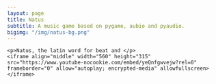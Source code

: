 ```yaml
---
layout: page
title: Natus
subtitle: A music game based on pygame, aubio and pyaudio.
bigimg: "/img/natus-bg.png"
---
```




<div class= "project-natus">

	<p>Natus, the latin word for beat and </p>
	<iframe align="middle" width="560" height="315" src="https://www.youtube-nocookie.com/embed/yeQnfgwvejw?rel=0" frameborder="0" allow="autoplay; encrypted-media" allowfullscreen></iframe>

</div>